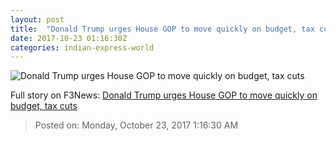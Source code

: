 ```yaml
---
layout: post
title:  "Donald Trump urges House GOP to move quickly on budget, tax cuts"
date: 2017-10-23 01:16:30Z
categories: indian-express-world
---
```


![Donald Trump urges House GOP to move quickly on budget, tax cuts](http://images.indianexpress.com/2017/10/tr-7591.jpg?w=759)




Full story on F3News: [Donald Trump urges House GOP to move quickly on budget, tax cuts](http://www.f3nws.com/n/HhPXcF)

> Posted on: Monday, October 23, 2017 1:16:30 AM
